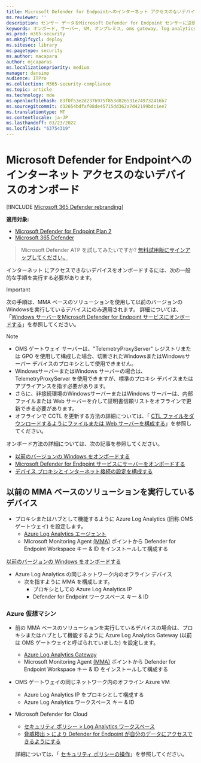 ```yaml
---
title: Microsoft Defender for Endpointへのインターネット アクセスのないデバイスのオンボード
ms.reviewer: ''
description: センサー データをMicrosoft Defender for Endpoint センサーに送信できるように、インターネット にアクセスできないデバイスをオンボードする
keywords: オンボード, サーバー, VM, オンプレミス, oms gateway, log analytics, azure log analytics, mma
ms.prod: m365-security
ms.mktglfcycl: deploy
ms.sitesec: library
ms.pagetype: security
ms.author: macapara
author: mjcaparas
ms.localizationpriority: medium
manager: dansimp
audience: ITPro
ms.collection: M365-security-compliance
ms.topic: article
ms.technology: mde
ms.openlocfilehash: 83f0f53e2d2376975f853d826531e749732416b7
ms.sourcegitcommit: d32654bdfaf08de45715dd362a7d42199bdc1ee7
ms.translationtype: MT
ms.contentlocale: ja-JP
ms.lasthandoff: 03/23/2022
ms.locfileid: "63754319"
---
```

# <a name="onboard-devices-without-internet-access-to-microsoft-defender-for-endpoint"></a>Microsoft Defender for Endpointへのインターネット アクセスのないデバイスのオンボード

[!INCLUDE [Microsoft 365 Defender rebranding](../../includes/microsoft-defender.md)]


**適用対象:**
- [Microsoft Defender for Endpoint Plan 2](https://go.microsoft.com/fwlink/p/?linkid=2154037)
- [Microsoft 365 Defender](https://go.microsoft.com/fwlink/?linkid=2118804)

> Microsoft Defender ATP を試してみたいですか? [無料試用版にサインアップしてください。](https://signup.microsoft.com/create-account/signup?products=7f379fee-c4f9-4278-b0a1-e4c8c2fcdf7e&ru=https://aka.ms/MDEp2OpenTrial?ocid=docs-wdatp-exposedapis-abovefoldlink)


インターネット にアクセスできないデバイスをオンボードするには、次の一般的な手順を実行する必要があります。

> [!IMPORTANT] 
> 次の手順は、MMA ベースのソリューションを使用して以前のバージョンのWindowsを実行しているデバイスにのみ適用されます。 詳細については、「[Windows サーバーをMicrosoft Defender for Endpoint サービスにオンボードする](/microsoft-365/security/defender-endpoint/configure-server-endpoints)」を参照してください。

> [!NOTE]
> - OMS ゲートウェイ サーバーは、"TelemetryProxyServer" レジストリまたは GPO を使用して構成した場合、切断されたWindowsまたはWindowsサーバー デバイスのプロキシとして使用できません。
> - WindowsサーバーまたはWindows サーバーの場合は、TelemetryProxyServer を使用できますが、標準のプロキシ デバイスまたはアプライアンスを指す必要があります。
> - さらに、非接続環境のWindowsサーバーまたはWindows サーバーは、内部ファイルまたは Web サーバーを介して証明書信頼リストをオフラインで更新できる必要があります。
> - オフラインで CCTL を更新する方法の詳細については、「 [CTL ファイルをダウンロードするようにファイルまたは Web サーバーを構成する](/previous-versions/windows/it-pro/windows-server-2012-r2-and-2012/dn265983(v=ws.11)#configure-a-file-or-web-server-to-download-the-ctl-files)」を参照してください。

オンボード方法の詳細については、次の記事を参照してください。
- [以前のバージョンの Windows をオンボードする](/microsoft-365/security/defender-endpoint/onboard-downlevel)
- [Microsoft Defender for Endpoint サービスにサーバーをオンボードする](/microsoft-365/security/defender-endpoint/configure-server-endpoints#windows-server-2008-r2-sp1--windows-server-2012-r2-and-windows-server-2016)
- [デバイス プロキシとインターネット接続の設定を構成する](/microsoft-365/security/defender-endpoint/configure-proxy-internet#configure-the-proxy-server-manually-using-a-registry-based-static-proxy)

## <a name="devices-running-the-previous-mma-based-solution"></a>以前の MMA ベースのソリューションを実行しているデバイス

- プロキシまたはハブとして機能するように Azure Log Analytics (旧称 OMS ゲートウェイ) を設定します。
  - [Azure Log Analytics エージェント](/azure/azure-monitor/platform/gateway#download-the-log-analytics-gateway)
  - Microsoft Monitoring Agent [(MMA)](onboard-downlevel.md#install-and-configure-microsoft-monitoring-agent-mma) ポイントから Defender for Endpoint Workspace キー & ID をインストールして構成する

[以前のバージョンの Windows をオンボードする](onboard-downlevel.md)

- Azure Log Analytics の同じネットワーク内のオフライン デバイス
  - 次を指すように MMA を構成します。
    - プロキシとしての Azure Log Analytics IP
    - Defender for Endpoint ワークスペース キー & ID

### <a name="azure-virtual-machines"></a>Azure 仮想マシン

- 前の MMA ベースのソリューションを実行しているデバイスの場合は、プロキシまたはハブとして機能するように Azure Log Analytics Gateway (以前は OMS ゲートウェイと呼ばられていました) を設定します。
    - [Azure Log Analytics Gateway](/azure/azure-monitor/platform/gateway#download-the-log-analytics-gateway)
    - Microsoft Monitoring Agent [(MMA)](onboard-downlevel.md#install-and-configure-microsoft-monitoring-agent-mma) ポイントから Defender for Endpoint Workspace キー & ID をインストールして構成する
- OMS ゲートウェイの同じネットワーク内のオフライン Azure VM
    - Azure Log Analytics IP をプロキシとして構成する
    - Azure Log Analytics ワークスペース キー & ID
- Microsoft Defender for Cloud
    - [セキュリティ ポリシー \> Log Analytics ワークスペース](/azure/security-center/security-center-wdatp#enable-windows-defender-atp-integration)
    - [脅威検出 \> により Defender for Endpoint が自分のデータにアクセスできるようにする](/azure/security-center/security-center-wdatp#enable-windows-defender-atp-integration)

    詳細については、「 [セキュリティ ポリシーの操作](/azure/security-center/tutorial-security-policy)」を参照してください。
